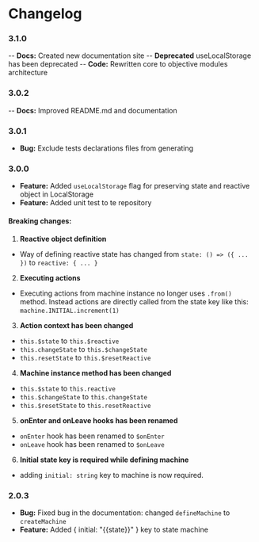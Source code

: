 # Changelog

### 3.1.0

-- **Docs:** Created new documentation site
-- **Deprecated** useLocalStorage has been deprecated
-- **Code:** Rewritten core to objective modules architecture

### 3.0.2

-- **Docs:** Improved README.md and documentation

### 3.0.1

- **Bug:** Exclude tests declarations files from generating

### 3.0.0

- **Feature:** Added `useLocalStorage` flag for preserving state and reactive object in LocalStorage
- **Feature:** Added unit test to te repository

#### Breaking changes:

1. **Reactive object definition**

- Way of defining reactive state has changed from `state: () => ({ ... })` to `reactive: { ... }`

2. **Executing actions**

- Executing actions from machine instance no longer uses `.from()` method. Instead actions are directly called from the state key like this: `machine.INITIAL.increment(1)`

3. **Action context has been changed**

- `this.$state` to `this.$reactive`
- `this.changeState` to `this.$changeState`
- `this.resetState` to `this.$resetReactive`

4. **Machine instance method has been changed**

- `this.$state` to `this.reactive`
- `this.$changeState` to `this.changeState`
- `this.$resetState` to `this.resetReactive`

5. **onEnter and onLeave hooks has been renamed**

- `onEnter` hook has been renamed to `$onEnter`
- `onLeave` hook has been renamed to `$onLeave`

6. **Initial state key is required while defining machine**

- adding `initial: string` key to machine is now required.

### 2.0.3

- **Bug:** Fixed bug in the documentation: changed `defineMachine` to `createMachine`
- **Feature:** Added { initial: "{{state}}" } key to state machine
